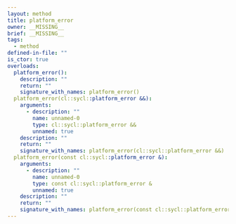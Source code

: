 ```yaml
---
layout: method
title: platform_error
owner: __MISSING__
brief: __MISSING__
tags:
  - method
defined-in-file: ""
is_ctor: true
overloads:
  platform_error():
    description: ""
    return: ""
    signature_with_names: platform_error()
  platform_error(cl::sycl::platform_error &&):
    arguments:
      - description: ""
        name: unnamed-0
        type: cl::sycl::platform_error &&
        unnamed: true
    description: ""
    return: ""
    signature_with_names: platform_error(cl::sycl::platform_error &&)
  platform_error(const cl::sycl::platform_error &):
    arguments:
      - description: ""
        name: unnamed-0
        type: const cl::sycl::platform_error &
        unnamed: true
    description: ""
    return: ""
    signature_with_names: platform_error(const cl::sycl::platform_error &)
---
```

